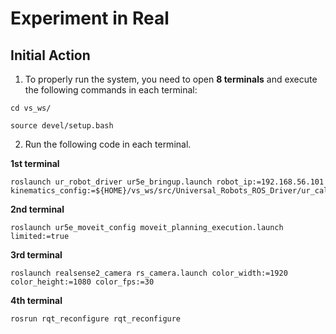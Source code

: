 # Experiment in Real

## Initial Action


1. To properly run the system, you need to open **8 terminals** and execute the following commands in each terminal:

```
cd vs_ws/
```
```
source devel/setup.bash
```

2.  Run the following code in each terminal.

**1st terminal**
```
roslaunch ur_robot_driver ur5e_bringup.launch robot_ip:=192.168.56.101 kinematics_config:=${HOME}/vs_ws/src/Universal_Robots_ROS_Driver/ur_calibration/ur5_calibration.yaml
```

**2nd terminal**
```
roslaunch ur5e_moveit_config moveit_planning_execution.launch limited:=true
```

**3rd terminal**
```
roslaunch realsense2_camera rs_camera.launch color_width:=1920 color_height:=1080 color_fps:=30 
```

**4th terminal**
```
rosrun rqt_reconfigure rqt_reconfigure
```
